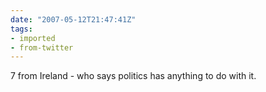 ```yaml
---
date: "2007-05-12T21:47:41Z"
tags:
- imported
- from-twitter
---
```

7 from Ireland - who says politics has anything to do with it.
